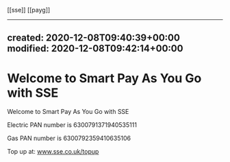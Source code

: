 [[sse]] [[payg]]

---
created: 2020-12-08T09:40:39+00:00
modified: 2020-12-08T09:42:14+00:00
---

# Welcome to Smart Pay As You Go with SSE

Welcome to Smart Pay As You Go with SSE

Electric PAN number is   6300791371940535111

Gas PAN number is  6300792359410635106

Top up at: www.sse.co.uk/topup
